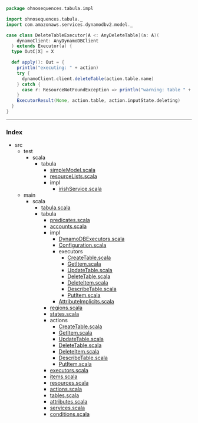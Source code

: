 
```scala
package ohnosequences.tabula.impl

import ohnosequences.tabula._
import com.amazonaws.services.dynamodbv2.model._

case class DeleteTableExecutor[A <: AnyDeleteTable](a: A)(
    dynamoClient: AnyDynamoDBClient
  ) extends Executor(a) {
  type OutC[X] = X

  def apply(): Out = {
    println("executing: " + action)
    try { 
      dynamoClient.client.deleteTable(action.table.name)
    } catch {
      case r: ResourceNotFoundException => println("warning: table " + action.table.name + " doesn't exist")
    }
    ExecutorResult(None, action.table, action.inputState.deleting)
  }
}

```


------

### Index

+ src
  + test
    + scala
      + tabula
        + [simpleModel.scala][test/scala/tabula/simpleModel.scala]
        + [resourceLists.scala][test/scala/tabula/resourceLists.scala]
        + impl
          + [irishService.scala][test/scala/tabula/impl/irishService.scala]
  + main
    + scala
      + [tabula.scala][main/scala/tabula.scala]
      + tabula
        + [predicates.scala][main/scala/tabula/predicates.scala]
        + [accounts.scala][main/scala/tabula/accounts.scala]
        + impl
          + [DynamoDBExecutors.scala][main/scala/tabula/impl/DynamoDBExecutors.scala]
          + [Configuration.scala][main/scala/tabula/impl/Configuration.scala]
          + executors
            + [CreateTable.scala][main/scala/tabula/impl/executors/CreateTable.scala]
            + [GetItem.scala][main/scala/tabula/impl/executors/GetItem.scala]
            + [UpdateTable.scala][main/scala/tabula/impl/executors/UpdateTable.scala]
            + [DeleteTable.scala][main/scala/tabula/impl/executors/DeleteTable.scala]
            + [DeleteItem.scala][main/scala/tabula/impl/executors/DeleteItem.scala]
            + [DescribeTable.scala][main/scala/tabula/impl/executors/DescribeTable.scala]
            + [PutItem.scala][main/scala/tabula/impl/executors/PutItem.scala]
          + [AttributeImplicits.scala][main/scala/tabula/impl/AttributeImplicits.scala]
        + [regions.scala][main/scala/tabula/regions.scala]
        + [states.scala][main/scala/tabula/states.scala]
        + actions
          + [CreateTable.scala][main/scala/tabula/actions/CreateTable.scala]
          + [GetItem.scala][main/scala/tabula/actions/GetItem.scala]
          + [UpdateTable.scala][main/scala/tabula/actions/UpdateTable.scala]
          + [DeleteTable.scala][main/scala/tabula/actions/DeleteTable.scala]
          + [DeleteItem.scala][main/scala/tabula/actions/DeleteItem.scala]
          + [DescribeTable.scala][main/scala/tabula/actions/DescribeTable.scala]
          + [PutItem.scala][main/scala/tabula/actions/PutItem.scala]
        + [executors.scala][main/scala/tabula/executors.scala]
        + [items.scala][main/scala/tabula/items.scala]
        + [resources.scala][main/scala/tabula/resources.scala]
        + [actions.scala][main/scala/tabula/actions.scala]
        + [tables.scala][main/scala/tabula/tables.scala]
        + [attributes.scala][main/scala/tabula/attributes.scala]
        + [services.scala][main/scala/tabula/services.scala]
        + [conditions.scala][main/scala/tabula/conditions.scala]

[test/scala/tabula/simpleModel.scala]: ../../../../../test/scala/tabula/simpleModel.scala.md
[test/scala/tabula/resourceLists.scala]: ../../../../../test/scala/tabula/resourceLists.scala.md
[test/scala/tabula/impl/irishService.scala]: ../../../../../test/scala/tabula/impl/irishService.scala.md
[main/scala/tabula.scala]: ../../../tabula.scala.md
[main/scala/tabula/predicates.scala]: ../../predicates.scala.md
[main/scala/tabula/accounts.scala]: ../../accounts.scala.md
[main/scala/tabula/impl/DynamoDBExecutors.scala]: ../DynamoDBExecutors.scala.md
[main/scala/tabula/impl/Configuration.scala]: ../Configuration.scala.md
[main/scala/tabula/impl/executors/CreateTable.scala]: CreateTable.scala.md
[main/scala/tabula/impl/executors/GetItem.scala]: GetItem.scala.md
[main/scala/tabula/impl/executors/UpdateTable.scala]: UpdateTable.scala.md
[main/scala/tabula/impl/executors/DeleteTable.scala]: DeleteTable.scala.md
[main/scala/tabula/impl/executors/DeleteItem.scala]: DeleteItem.scala.md
[main/scala/tabula/impl/executors/DescribeTable.scala]: DescribeTable.scala.md
[main/scala/tabula/impl/executors/PutItem.scala]: PutItem.scala.md
[main/scala/tabula/impl/AttributeImplicits.scala]: ../AttributeImplicits.scala.md
[main/scala/tabula/regions.scala]: ../../regions.scala.md
[main/scala/tabula/states.scala]: ../../states.scala.md
[main/scala/tabula/actions/CreateTable.scala]: ../../actions/CreateTable.scala.md
[main/scala/tabula/actions/GetItem.scala]: ../../actions/GetItem.scala.md
[main/scala/tabula/actions/UpdateTable.scala]: ../../actions/UpdateTable.scala.md
[main/scala/tabula/actions/DeleteTable.scala]: ../../actions/DeleteTable.scala.md
[main/scala/tabula/actions/DeleteItem.scala]: ../../actions/DeleteItem.scala.md
[main/scala/tabula/actions/DescribeTable.scala]: ../../actions/DescribeTable.scala.md
[main/scala/tabula/actions/PutItem.scala]: ../../actions/PutItem.scala.md
[main/scala/tabula/executors.scala]: ../../executors.scala.md
[main/scala/tabula/items.scala]: ../../items.scala.md
[main/scala/tabula/resources.scala]: ../../resources.scala.md
[main/scala/tabula/actions.scala]: ../../actions.scala.md
[main/scala/tabula/tables.scala]: ../../tables.scala.md
[main/scala/tabula/attributes.scala]: ../../attributes.scala.md
[main/scala/tabula/services.scala]: ../../services.scala.md
[main/scala/tabula/conditions.scala]: ../../conditions.scala.md